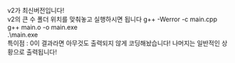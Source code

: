 v2가 최신버전입니다! <br>
v2의 큰 수 폴더 위치를 맞춰놓고 실행하시면 됩니다
g++ -Werror -c main.cpp<br>
g++ main.o -o main.exe<br>
.\main.exe <br>
특이점 : 0이 결과라면 아무것도 출력되지 않게 코딩해놨습니다! 나머지는 일반적인 상황으로 출력됩니다!
